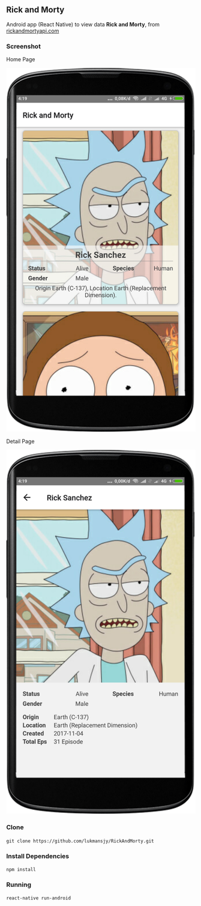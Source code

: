 ## Rick and Morty
Android app (React Native) to view data **Rick and Morty**, from [rickandmortyapi.com](https://rickandmortyapi.com)

### Screenshot

Home Page

![Home Page](/screenshot/1_screenshot-home.png)
 
 Detail Page

![Detail Page](/screenshot/2_screenshot-detail.png)

### Clone

`git clone https://github.com/lukmansjy/RickAndMorty.git`

### Install Dependencies

`npm install`

### Running
`react-native run-android`